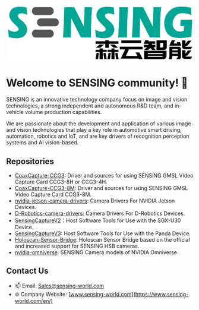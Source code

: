 <img src="https://github.com/SENSING-Technology/.github/blob/main/SENSING.jpg" />

# Welcome to SENSING community! 👋

SENSING is an innovative technology company focus on image and vision technologies, a strong independent and autonomous R&D team, and in-vehicle volume production capabilities.

We are passionate about the development and application of various image and vision technologies that play a key role in automotive smart driving, automation, robotics and IoT, and are key drivers of recognition perception systems and AI vision-based.

## Repositories
- [CoaxCapture-CCG3](https://github.com/SENSING-Technology/CoaxCapture-CCG3): Driver and sources for using SENSING GMSL Video Capture Card CCG3-8H or CCG3-4H.
- [CoaxCapture-CCG3-8M](https://github.com/SENSING-Technology/CoaxCapture-CCG3-8M): Driver and sources for using SENSING GMSL Video Capture Card CCG3-8M.
- [nvidia-jetson-camera-drivers](https://github.com/SENSING-Technology/nvidia-jetson-camera-drivers): Camera Drivers For NVIDIA Jetson Devices.
- [D-Robotics-camera-drivers](https://github.com/SENSING-Technology/D-Robotics-camera-drivers): Camera Drivers For D-Robotics Devices.
- [SensingCaptureV2](https://github.com/SENSING-Technology/SensingCaptureV2)：Host Software Tools for Use with the SGX-U30 Device.
- [SensingCaptureV3](https://github.com/SENSING-Technology/SensingCaptureV3): Host Software Tools for Use with the Panda Device.
- [Holoscan-Sensor-Bridge](https://github.com/SENSING-Technology/Holoscan-Sensor-Bridge): Holoscan Sensor Bridge based on the official and increased support for SENSING HSB cameras.
- [nvidia-omniverse](https://github.com/SENSING-Technology/nvidia-omniverse): SENSING Camera models of NVIDIA Omniverse.

## Contact Us
- 📫 Email: Sales@sensing-world.com
- 🌐 Company Website: [www.sensing-world.com](https://www.sensing-world.com/en/)
